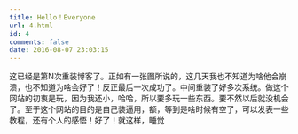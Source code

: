 ```yaml
---
title: Hello！Everyone
url: 4.html
id: 4
comments: false
date: 2016-08-07 23:03:15
---
```


这已经是第N次重装博客了。正如有一张图所说的，这几天我也不知道为啥他会崩溃，也不知道为啥会好了！反正最后一次成功了。中间重装了好多次系统。做这个网站的初衷是玩，因为我还小，哈哈，所以要多玩一些东西。要不然以后就没机会了。至于这个网站的目的是自己装逼用，额，等到是啥时候有空了，可以发表一些教程，还有个人的感悟！好了！就这样，睡觉